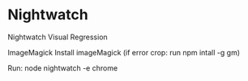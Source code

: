 # Nightwatch
Nightwatch Visual Regression

ImageMagick
Install imageMagick
(if error crop: run npm intall -g gm)

Run: node nightwatch -e chrome
